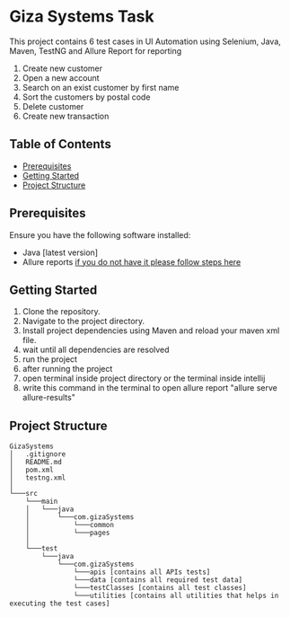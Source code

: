 # Giza Systems Task

This project contains 6 test cases in UI Automation using Selenium, Java, Maven, TestNG and Allure Report for reporting
1. Create new customer
2. Open a new account
3. Search on an exist customer by first name
4. Sort the customers by postal code
5. Delete customer
6. Create new transaction

## Table of Contents

- [Prerequisites](#prerequisites)
- [Getting Started](#getting-started)
- [Project Structure](#project-structure)


## Prerequisites

Ensure you have the following software installed:

- Java [latest version]
- Allure reports [if you do not have it please follow steps here](https://allurereport.org/docs/gettingstarted-installation/)

## Getting Started

1. Clone the repository.
2. Navigate to the project directory.
3. Install project dependencies using Maven and reload your maven xml file.
4. wait until all dependencies are resolved
5. run the project
6. after running the project
7. open terminal inside project directory or the terminal inside intellij
8. write this command in the terminal to open allure report "allure serve allure-results"

## Project Structure

```plaintext
GizaSystems
│   .gitignore
│   README.md
│   pom.xml
│   testng.xml
│
└───src
    └───main
    │   └───java
    │       └───com.gizaSystems
    │           └───common
    │           └───pages
    │
    └───test
        └───java
            └───com.gizaSystems
                └───apis [contains all APIs tests]
                └───data [contains all required test data]
                └───testClasses [contains all test classes]
                └───utilities [contains all utilities that helps in executing the test cases]
